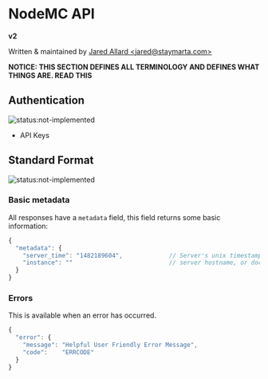 # NodeMC API

**v2**

Written & maintained by [Jared Allard &lt;jared@staymarta.com&gt;](mailto:jaredallard@outlook.com)

**NOTICE: THIS SECTION DEFINES ALL TERMINOLOGY AND DEFINES WHAT THINGS ARE. READ THIS**

## Authentication

![status:not-implemented](https://img.shields.io/badge/status-not--implemented-red.svg?style=flat-square)

* API Keys

## Standard Format

![status:not-implemented](https://img.shields.io/badge/status-not--implemented-red.svg?style=flat-square)


### Basic metadata

All responses have a `metadata` field, this field returns some basic information:

```js
{
  "metadata": {
    "server_time": "1482189604",             // Server's unix timestamp.
    "instance": ""                           // server hostname, or docker container id
  }
}
```

### Errors

This is available when an error has occurred.

```js
{
  "error": {
    "message": "Helpful User Friendly Error Message",
    "code":    "ERRCODE"
  }
}
```
